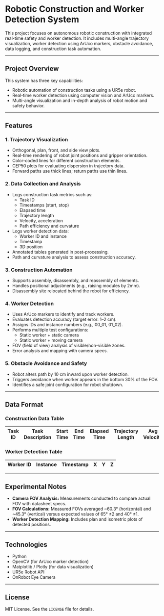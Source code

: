 # Robotic Construction and Worker Detection System

This project focuses on autonomous robotic construction with integrated real-time safety and worker detection. It includes multi-angle trajectory visualization, worker detection using ArUco markers, obstacle avoidance, data logging, and construction task automation.

---

## Project Overview

This system has three key capabilities:
- Robotic automation of construction tasks using a UR5e robot.
- Real-time worker detection using computer vision and ArUco markers.
- Multi-angle visualization and in-depth analysis of robot motion and safety behavior.

---

## Features

### 1. Trajectory Visualization
- Orthogonal, plan, front, and side view plots.
- Real-time rendering of robot joint positions and gripper orientation.
- Color-coded lines for different construction elements.
- CEP50 plots for evaluating dispersion in trajectory data.
- Forward paths use thick lines; return paths use thin lines.

### 2. Data Collection and Analysis
- Logs construction task metrics such as:
  - Task ID
  - Timestamps (start, stop)
  - Elapsed time
  - Trajectory length
  - Velocity, acceleration
  - Path efficiency and curvature
- Logs worker detection data:
  - Worker ID and instance
  - Timestamp
  - 3D position
- Annotated tables generated in post-processing.
- Path and curvature analysis to assess construction accuracy.

### 3. Construction Automation
- Supports assembly, disassembly, and reassembly of elements.
- Handles positional adjustments (e.g., raising modules by 2mm).
- Disassembly site relocated behind the robot for efficiency.

### 4. Worker Detection
- Uses ArUco markers to identify and track workers.
- Evaluates detection accuracy (target error: 1–2 cm).
- Assigns IDs and instance numbers (e.g., 00_01, 01_02).
- Performs multiple test configurations:
  - Static worker + static camera
  - Static worker + moving camera
- FOV (field of view) analysis of visible/non-visible zones.
- Error analysis and mapping with camera specs.

### 5. Obstacle Avoidance and Safety
- Robot alters path by 10 cm inward upon worker detection.
- Triggers avoidance when worker appears in the bottom 30% of the FOV.
- Identifies a safe joint configuration for robot shutdown.

---

## Data Format

### Construction Data Table

| Task ID | Task Description | Start Time | End Time | Elapsed Time | Trajectory Length | Avg Velocity | Avg Acceleration | Path Efficiency | Avg Curvature |
|---------|------------------|------------|----------|---------------|-------------------|--------------|------------------|------------------|----------------|

### Worker Detection Table

| Worker ID | Instance | Timestamp | X | Y | Z |
|-----------|----------|-----------|---|---|---|

---

## Experimental Notes

- **Camera FOV Analysis:** Measurements conducted to compare actual FOV with datasheet specs.
- **FOV Calculations:** Measured FOVs averaged ~60.3° (horizontal) and ~45.3° (vertical) versus expected values of 65° ±2 and 40° ±1.
- **Worker Detection Mapping:** Includes plan and isometric plots of detected positions.

---

## Technologies

- Python
- OpenCV (for ArUco marker detection)
- Matplotlib / Plotly (for data visualization)
- UR5e Robot API
- OnRobot Eye Camera

---

## License

MIT License. See the `LICENSE` file for details.
